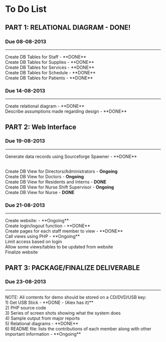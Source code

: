 <h1>To Do List</h1>

<h2>PART 1: RELATIONAL DIAGRAM - DONE!</h2>

<h3>Due 08-08-2013</h3><hr>
Create DB Tables for Staff - **DONE**<br>
Create DB Tables for Supplies - **DONE**<br>
Create DB Tables for Services - **DONE**<br>
Create DB Tables for Schedule - **DONE**<br>
Create DB Tables for Patients - **DONE**

<h3>Due 14-08-2013</h3><hr>
Create relational diagram - **DONE**<br>
Describe assumptions made regarding design - **DONE**


<h2>PART 2: Web Interface</h2>
<h3>Due 19-08-2013</h3><hr>
Generate data records using Sourceforge Spawner - **DONE**<br><br>

Create DB View for Directors/Administrators - **Ongoing**<br>
Create DB View for Doctors - **Ongoing**<br>
Create DB View for Residents and Interns - **DONE**<br>
Create DB View for Nurse Shift Supervisor - **Ongoing**<br>
Create DB View for Nurse - **DONE**


<h3>Due 21-08-2013</h3><hr>
Create website: - **Ongoing**<br>
Create login/logout function - **DONE**<br>
Create pages for each staff member to view - **DONE**<br>
Call views using PHP - **Ongoing**<br>
Limit access based on login<br>
Allow some views/tables to be updated from website<br>
Finalize website

<h2>PART 3: PACKAGE/FINALIZE DELIVERABLE</h2>
<h3>Due 23-08-2013</h3><hr>
NOTE: All contents for demo should be stored on a CD/DVD/USB key:<br>
1) Get USB Stick - **DONE - (Alex has it)**<br>
2) PHP source code<br>
3) Series of screen shots showing what the system does<br>
4) Sample output from major reports<br>
5) Relational diagrams - **DONE**<br>
6) README file: lists the contributions of each member along with other important information - **Ongoing**<br>
